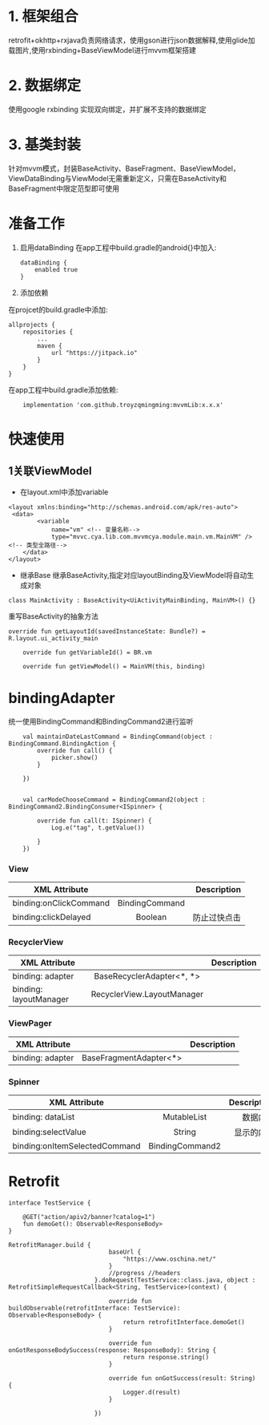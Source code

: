 # 1. 框架组合

retrofit+okhttp+rxjava负责网络请求，使用gson进行json数据解释,使用glide加载图片,使用rxbinding+BaseViewModel进行mvvm框架搭建

# 2.	数据绑定
使用google rxbinding 实现双向绑定，并扩展不支持的数据绑定

# 3.	基类封装
针对mvvm模式，封装BaseActivity、BaseFragment、BaseViewModel，ViewDataBinding与ViewModel无需重新定义，只需在BaseActivity和BaseFragment中限定范型即可使用

# 准备工作
1.	启用dataBinding
	在app工程中build.gradle的android{}中加入:
	
	```
	dataBinding {
		enabled true
	}
	
	```
2.	添加依赖

在projcet的build.gradle中添加:

```
allprojects {
    repositories {
		...
        maven {
            url "https://jitpack.io"
        }
    }
}
```

在app工程中build.gradle添加依赖:

```
	implementation 'com.github.troyzqmingming:mvvmLib:x.x.x'
```

# 快速使用
## 1关联ViewModel
- 在layout.xml中添加variable

```
<layout xmlns:binding="http://schemas.android.com/apk/res-auto">
 <data>
        <variable
            name="vm" <!-- 变量名称-->
            type="mvvc.cya.lib.com.mvvmcya.module.main.vm.MainVM" /><!-- 类型全路径-->
    </data>
</layout>
```

- 继承Base
继承BaseActivity,指定对应layoutBinding及ViewModel将自动生成对象
```
class MainActivity : BaseActivity<UiActivityMainBinding, MainVM>() {}
```

重写BaseActivity的抽象方法

```
override fun getLayoutId(savedInstanceState: Bundle?) = R.layout.ui_activity_main

    override fun getVariableId() = BR.vm

    override fun getViewModel() = MainVM(this, binding)
```

# bindingAdapter
统一使用BindingCommand和BindingCommand2进行监听

```
    val maintainDateLastCommand = BindingCommand(object : BindingCommand.BindingAction {
        override fun call() {
            picker.show()
        }

    })
    
   
    val carModeChooseCommand = BindingCommand2(object : BindingCommand2.BindingConsumer<ISpinner> {

        override fun call(t: ISpinner) {
            Log.e("tag", t.getValue())
           
        }
    })
```

### View
|  XML Attribute |          | Description |
|----------|:-------------:|------:|
| binding:onClickCommand |  BindingCommand | |
| binding:clickDelayed    |    Boolean   |   防止过快点击 |


### RecyclerView
|  XML Attribute |          | Description |
|----------|:-------------:|------:|
| binding: adapter |  BaseRecyclerAdapter<*, *> | |
| binding: layoutManager    |    RecyclerView.LayoutManager   |   |



### ViewPager
|  XML Attribute |          | Description |
|----------|:-------------:|------:|
| binding: adapter |  BaseFragmentAdapter<*> | |


### Spinner
|  XML Attribute |          | Description |
|----------|:-------------:|------:|
| binding: dataList |  MutableList<ISpinner>  | 数据内容 |
|	binding:selectValue |	String |显示的内容|
| binding:onItemSelectedCommand | BindingCommand2<ISpinner> |


# Retrofit

```
interface TestService {

    @GET("action/apiv2/banner?catalog=1")
    fun demoGet(): Observable<ResponseBody>
}
```

```
RetrofitManager.build {
                            baseUrl {
                                "https://www.oschina.net/"
                            }
                            //progress //headers
                        }.doRequest(TestService::class.java, object : RetrofitSimpleRequestCallback<String, TestService>(context) {

                            override fun buildObservable(retrofitInterface: TestService): Observable<ResponseBody> {
                                return retrofitInterface.demoGet()
                            }

                            override fun onGotResponseBodySuccess(response: ResponseBody): String {
                                return response.string()
                            }

                            override fun onGotSuccess(result: String) {
                                Logger.d(result)
                            }

                        })
```

